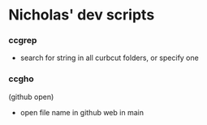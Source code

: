 # Nicholas' dev scripts

### ccgrep

- search for string in all curbcut folders, or specify one

### ccgho

(github open)

- open file name in github web in main
